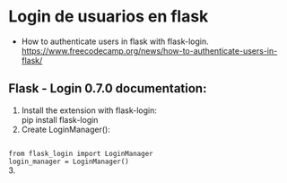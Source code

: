 # Login de usuarios en flask

* How to authenticate users in flask with flask-login. 
https://www.freecodecamp.org/news/how-to-authenticate-users-in-flask/

## Flask - Login 0.7.0 documentation:
1. Install the extension with flask-login:<br>
pip install flask-login<br>
2. Create LoginManager():<br>
<code>
from flask_login import LoginManager
login_manager = LoginManager()
</code>
3. 
